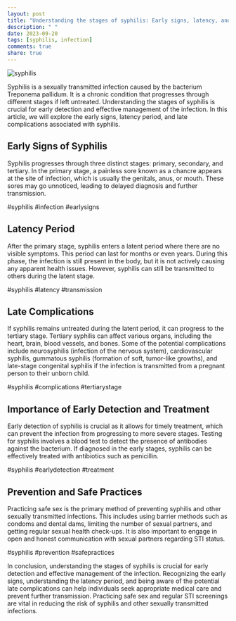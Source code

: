 ```yaml
---
layout: post
title: "Understanding the stages of syphilis: Early signs, latency, and late complications"
description: " "
date: 2023-09-20
tags: [syphilis, infection]
comments: true
share: true
---
```


![syphilis](https://source.unsplash.com/1600x900/?syphilis)

Syphilis is a sexually transmitted infection caused by the bacterium Treponema pallidum. It is a chronic condition that progresses through different stages if left untreated. Understanding the stages of syphilis is crucial for early detection and effective management of the infection. In this article, we will explore the early signs, latency period, and late complications associated with syphilis.

## Early Signs of Syphilis

Syphilis progresses through three distinct stages: primary, secondary, and tertiary. In the primary stage, a painless sore known as a chancre appears at the site of infection, which is usually the genitals, anus, or mouth. These sores may go unnoticed, leading to delayed diagnosis and further transmission.

#syphilis #infection #earlysigns

## Latency Period

After the primary stage, syphilis enters a latent period where there are no visible symptoms. This period can last for months or even years. During this phase, the infection is still present in the body, but it is not actively causing any apparent health issues. However, syphilis can still be transmitted to others during the latent stage.

#syphilis #latency #transmission

## Late Complications

If syphilis remains untreated during the latent period, it can progress to the tertiary stage. Tertiary syphilis can affect various organs, including the heart, brain, blood vessels, and bones. Some of the potential complications include neurosyphilis (infection of the nervous system), cardiovascular syphilis, gummatous syphilis (formation of soft, tumor-like growths), and late-stage congenital syphilis if the infection is transmitted from a pregnant person to their unborn child.

#syphilis #complications #tertiarystage

## Importance of Early Detection and Treatment

Early detection of syphilis is crucial as it allows for timely treatment, which can prevent the infection from progressing to more severe stages. Testing for syphilis involves a blood test to detect the presence of antibodies against the bacterium. If diagnosed in the early stages, syphilis can be effectively treated with antibiotics such as penicillin.

#syphilis #earlydetection #treatment

## Prevention and Safe Practices

Practicing safe sex is the primary method of preventing syphilis and other sexually transmitted infections. This includes using barrier methods such as condoms and dental dams, limiting the number of sexual partners, and getting regular sexual health check-ups. It is also important to engage in open and honest communication with sexual partners regarding STI status.

#syphilis #prevention #safepractices

In conclusion, understanding the stages of syphilis is crucial for early detection and effective management of the infection. Recognizing the early signs, understanding the latency period, and being aware of the potential late complications can help individuals seek appropriate medical care and prevent further transmission. Practicing safe sex and regular STI screenings are vital in reducing the risk of syphilis and other sexually transmitted infections.
